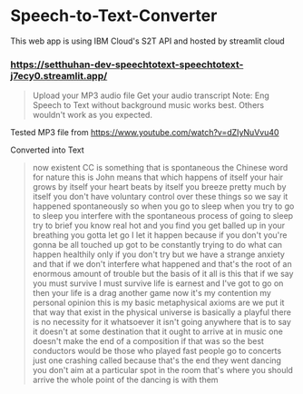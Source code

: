 # Speech-to-Text-Converter
This web app is using IBM Cloud's S2T API and hosted by streamlit cloud

### https://setthuhan-dev-speechtotext-speechtotext-j7ecy0.streamlit.app/

> Upload your MP3 audio file
> Get your audio transcript
> Note: Eng Speech to Text without background music works best. Others wouldn't work as you expected.

Tested MP3 file from
https://www.youtube.com/watch?v=dZIyNuVvu40

Converted into Text

> now existent CC is something that is spontaneous the Chinese word for nature this is John means that which happens of itself your hair grows by itself your heart beats by itself you breeze pretty much by itself you don't have voluntary control over these things so we say it happened spontaneously so when you go to sleep when you try to go to sleep you interfere with the spontaneous process of going to sleep try to brief you know real hot and you find you get balled up in your breathing you gotta let go I let it happen because if you don't you're gonna be all touched up got to be constantly trying to do what can happen healthily only if you don't try but we have a strange anxiety and that if we don't interfere what happened and that's the root of an enormous amount of trouble but the basis of it all is this that if we say you must survive I must survive life is earnest and I've got to go on then your life is a drag another game now it's my contention my personal opinion this is my basic metaphysical axioms are we put it that way that exist in the physical universe is basically a playful there is no necessity for it whatsoever it isn't going anywhere that is to say it doesn't at some destination that it ought to arrive at in music one doesn't make the end of a composition if that was so the best conductors would be those who played fast people go to concerts just one crashing called because that's the end they went dancing you don't aim at a particular spot in the room that's where you should arrive the whole point of the dancing is with them 
